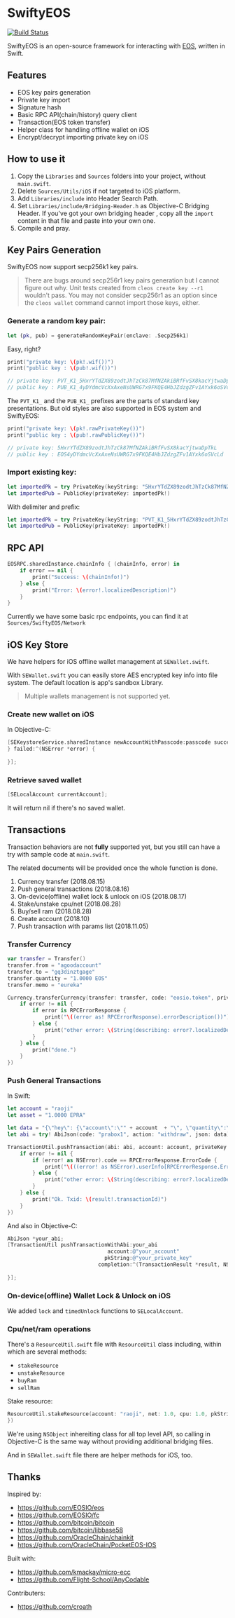 # SwiftyEOS

[![Build Status](https://travis-ci.org/ProChain/SwiftyEOS.svg?branch=master)](https://travis-ci.org/ProChain/SwiftyEOS)

SwiftyEOS is an open-source framework for interacting with [EOS](https://github.com/EOSIO/eos), written in Swift.

## Features

- EOS key pairs generation
- Private key import 
- Signature hash
- Basic RPC API(chain/history) query client
- Transaction(EOS token transfer)
- Helper class for handling offline wallet on iOS
- Encrypt/decrypt importing private key on iOS

## How to use it

1. Copy the `Libraries` and `Sources` folders into your project, without `main.swift`.
2. Delete `Sources/Utils/iOS` if not targeted to iOS platform.
3. Add `Libraries/include` into Header Search Path.
4. Set `Libraries/include/Bridging-Header.h` as Objective-C Bridging Header. If you've got your own bridging header , copy all the `import` content in that file and paste into your own one.
5. Compile and pray.

## Key Pairs Generation

SwiftyEOS now support secp256k1 key pairs.

> There are bugs around secp256r1 key pairs generation but I cannot figure out why. Unit tests created from `cleos create key --r1` wouldn't pass. You may not consider secp256r1 as an option since the `cleos wallet` command cannot import those keys, either.

### Generate a random key pair:

```swift
let (pk, pub) = generateRandomKeyPair(enclave: .Secp256k1)
```

Easy, right?

```swift
print("private key: \(pk!.wif())")
print("public key : \(pub!.wif())")

// private key: PVT_K1_5HxrYTdZX89zodtJhTzCk87MfNZAkiBRfFvSX8kacYjtwaDpTkL
// public key : PUB_K1_4yDYdmcVcXxAxeNsUWRG7x9FKQE4HbJZdzgZFv1AYxk6oSVcLd
```

The `PVT_K1_` and the `PUB_K1_` prefixes are the parts of standard key presentations. But old styles are also supported in EOS system and SwiftyEOS:

```swift
print("private key: \(pk!.rawPrivateKey())")
print("public key : \(pub!.rawPublicKey())")

// private key: 5HxrYTdZX89zodtJhTzCk87MfNZAkiBRfFvSX8kacYjtwaDpTkL
// public key : EOS4yDYdmcVcXxAxeNsUWRG7x9FKQE4HbJZdzgZFv1AYxk6oSVcLd
```

### Import existing key:

```swift
let importedPk = try PrivateKey(keyString: "5HxrYTdZX89zodtJhTzCk87MfNZAkiBRfFvSX8kacYjtwaDpTkL")
let importedPub = PublicKey(privateKey: importedPk!)
```

With delimiter and prefix:

```swift
let importedPk = try PrivateKey(keyString: "PVT_K1_5HxrYTdZX89zodtJhTzCk87MfNZAkiBRfFvSX8kacYjtwaDpTkL")
let importedPub = PublicKey(privateKey: importedPk!)
```

## RPC API

```swift
EOSRPC.sharedInstance.chainInfo { (chainInfo, error) in
    if error == nil {
        print("Success: \(chainInfo!)")
    } else {
        print("Error: \(error!.localizedDescription)")
    }
}
```

Currently we have some basic rpc endpoints, you can find it at `Sources/SwiftyEOS/Network`

## iOS Key Store

We have helpers for iOS offline wallet management at `SEWallet.swift`.

With `SEWallet.swift` you can easily store AES encrypted key info into file system. The default location is app's sandbox Library.

> Multiple wallets management is not supported yet.

### Create new wallet on iOS

In Objective-C:

```objective-c
[SEKeystoreService.sharedInstance newAccountWithPasscode:passcode succeed:^(SELocalAccount *account) {
} failed:^(NSError *error) {
        
}];
```

### Retrieve saved wallet

```objective-c
[SELocalAccount currentAccount];
```

It will return nil if there's no saved wallet.

## Transactions

Transaction behaviors are not **fully** supported yet, but you still can have a try with sample code at `main.swift`.

The related documents will be provided once the whole function is done. 

1. Currency transfer (2018.08.15)
2. Push general transactions (2018.08.16)
3. On-device(offline) wallet lock & unlock on iOS (2018.08.17)
4. Stake/unstake cpu/net (2018.08.28)
5. Buy/sell ram (2018.08.28)
6. Create account (2018.10)
7. Push transaction with params list (2018.11.05)

### Transfer Currency

```swift
var transfer = Transfer()
transfer.from = "agoodaccount"
transfer.to = "gq3dinztgage"
transfer.quantity = "1.0000 EOS"
transfer.memo = "eureka"

Currency.transferCurrency(transfer: transfer, code: "eosio.token", privateKey: importedPk!, completion: { (result, error) in
    if error != nil {
        if error is RPCErrorResponse {
            print("\((error as! RPCErrorResponse).errorDescription())")
        } else {
            print("other error: \(String(describing: error?.localizedDescription))")
        }
    } else {
        print("done.")
    }
})
```

### Push General Transactions

In Swift:

```swift
let account = "raoji"
let asset = "1.0000 EPRA"

let data = "{\"hey\": {\"account\":\"" + account  + "\", \"quantity\":\"" + asset + "\"}}"
let abi = try! AbiJson(code: "prabox1", action: "withdraw", json: data)

TransactionUtil.pushTransaction(abi: abi, account: account, privateKey: importedPk!, completion: { (result, error) in
    if error != nil {
        if (error! as NSError).code == RPCErrorResponse.ErrorCode {
            print("\(((error! as NSError).userInfo[RPCErrorResponse.ErrorKey] as! RPCErrorResponse).errorDescription())")
        } else {
            print("other error: \(String(describing: error?.localizedDescription))")
        }
    } else {
        print("Ok. Txid: \(result!.transactionId)")
    }
})
```

And also in Objective-C:

```objective-c
AbiJson *your_abi;
[TransactionUtil pushTransactionWithAbi:your_abi
                                account:@"your_account"
                               pkString:@"your_private_key"
                             completion:^(TransactionResult *result, NSError *error) {
        
}];
```

### On-device(offline) Wallet Lock & Unlock on iOS

We added `lock` and `timedUnlock` functions to `SELocalAccount`.

### Cpu/net/ram operations

There's a `ResourceUtil.swift` file with `ResourceUtil` class including, within which are several methods:

- `stakeResource`
- `unstakeResource`
- `buyRam`
- `sellRam`

Stake resource:

```swift
ResourceUtil.stakeResource(account: "raoji", net: 1.0, cpu: 1.0, pkString: "5HsaHvRCPrjU3yhapB5rLRyuKHuFTsziidA13Uw6WnQTeJAG3t4", completion: { (result, error) in
})
```

We're using `NSObject` inhereiting class for all top level API, so calling in Objective-C is the same way without providing additional bridging files.

And in `SEWallet.swift` file there are helper methods for iOS, too.

## Thanks

Inspired by: 
 - https://github.com/EOSIO/eos
 - https://github.com/EOSIO/fc
 - https://github.com/bitcoin/bitcoin
 - https://github.com/bitcoin/libbase58
 - https://github.com/OracleChain/chainkit
 - https://github.com/OracleChain/PocketEOS-IOS

Built with:
 - https://github.com/kmackay/micro-ecc
 - https://github.com/Flight-School/AnyCodable

Contributers:
 - https://github.com/croath

